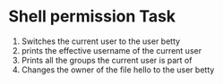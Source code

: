 # Shell permission Task
1. Switches the current user to the user betty
2.  prints the effective username of the current user
3. Prints all the groups the current user is part of
4. Changes the owner of the file hello to the user betty
